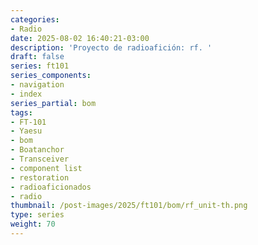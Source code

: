 ```yaml
---
categories:
- Radio
date: 2025-08-02 16:40:21-03:00
description: 'Proyecto de radioafición: rf. '
draft: false
series: ft101
series_components:
- navigation
- index
series_partial: bom
tags:
- FT-101
- Yaesu
- bom
- Boatanchor
- Transceiver
- component list
- restoration
- radioaficionados
- radio
thumbnail: /post-images/2025/ft101/bom/rf_unit-th.png
type: series
weight: 70
---
```

